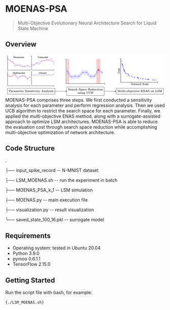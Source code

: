 # MOENAS-PSA
> Multi-Objective Evolutionary Neural Architecture Search for Liquid State Machine
## Overview
![](images/flowchart.png)
MOENAS-PSA comprises three steps. 
We first conducted a sensitivity analysis for each parameter and perform regression analysis. Then we used UCB algorithm to restrict the search space for each parameter. Finally, we applied the multi-objective ENAS method, along with a surrogate-assisted approach to optimize LSM architectures. 
MOENAS-PSA is able to reduce the evaluation cost through search space reduction while accomplishing multi-objective optimization of network architecture.
## Code Structure
.

├── input_spike_record -- N-MNIST dataset

├── LSM_MOENAS.sh -- run the experiment in batch

├── MOENAS_PSA_k_1 -- LSM simulation

├── MOENAS.py -- main execution file

├── visualization.py -- result visualization

└── saved_state_100_16.pkl -- surrogate model
## Requirements
- Operating system: tested in Ubuntu 20.04
- Python 3.9.0
- pymoo 0.6.1.1
- TensorFlow 2.15.0
## Getting Started
Run the script file with bash, for example:
```
{./LSM_MOENAS.sh}
```


